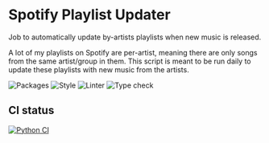 # Spotify Playlist Updater

Job to automatically update by-artists playlists when new music is released.

A lot of my playlists on Spotify are per-artist, meaning there are only songs from the same artist/group in them. This script is meant to be run daily to update these playlists with new music from the artists.

![Packages](https://img.shields.io/badge/package%20manager-poetry-blue) ![Style](https://img.shields.io/badge/style-black-black) ![Linter](https://img.shields.io/badge/linter-ruff-black) ![Type check](https://img.shields.io/badge/type%20checker-mypy-black)

## CI status

[![Python CI](https://github.com/ClementSicard/python-template/actions/workflows/python-ci.yaml/badge.svg)](https://github.com/ClementSicard/python-template/actions/workflows/python-ci.yaml)
